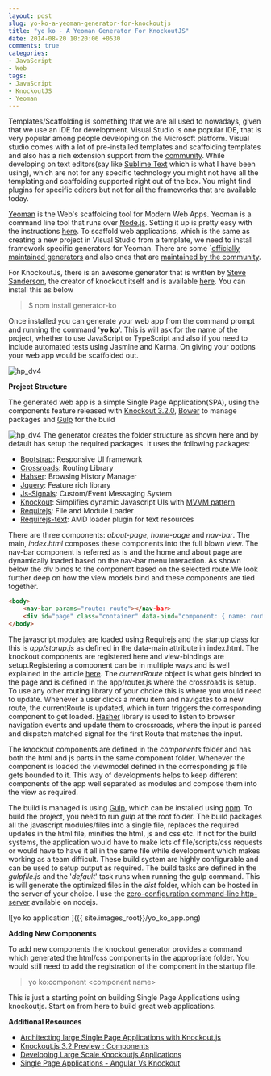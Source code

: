 ```yaml
---
layout: post
slug: yo-ko-a-yeoman-generator-for-knockoutjs
title: "yo ko - A Yeoman Generator For KnockoutJS"
date: 2014-08-20 10:20:06 +0530
comments: true
categories: 
- JavaScript
- Web
tags:
- JavaScript
- KnockoutJS
- Yeoman
---
```


Templates/Scaffolding is something that we are all used to nowadays, given that we use an IDE for development. Visual Studio is one popular IDE, that is very popular among people developing on the Microsoft platform. Visual studio comes with a lot of pre-installed templates and scaffolding templates and also has a rich extension support from the [community](http://visualstudiogallery.msdn.microsoft.com/site/search?f%5B0%5D.Type=RootCategory&f%5B0%5D.Value=templates&f%5B0%5D.Text=Templates). While developing on text editors(say like [Sublime Text](http://www.sublimetext.com/) which is what I have been using), which are not for any specific technology you might not have all the templating and scaffolding supported right out of the box. You might find plugins for specific editors but not for all the frameworks that are available today. 

[Yeoman](http://yeoman.io/) is the Web's scaffolding tool for Modern Web Apps. Yeoman is a command line tool that runs over [Node.js](http://nodejs.org/). Setting it up is pretty easy with the instructions [here](http://yeoman.io/learning/index.html). To scaffold web applications, which is the same as creating a new project in Visual Studio from a template, we need to install framework specific generators for Yeoman. There are some `[officially maintained generators](http://yeoman.io/generators/official.html) and also ones that are [maintained by the community](http://yeoman.io/generators/community.html). 

For KnockoutJs, there is an awesome generator that is written by [Steve Sanderson](https://twitter.com/stevensanderson), the creator of knockout itself and is available [here](https://www.npmjs.org/package/generator-ko). You can install this as below

>$ npm install generator-ko   

Once installed you can generate your web app from the command prompt and running the command '**yo ko**'. This is will ask for the name of the project, whether to use JavaScript or TypeScript and also if you need to include automated tests using Jasmine and Karma. On giving your options your web app would be  scaffolded out. 


<img class="center" alt="hp_dv4" src="{{ site.images_root}}/yo_ko.png" />

**Project Structure**

The generated web app is a simple Single Page Application(SPA), using the components feature released with [Knockout 3.2.0](http://blog.stevensanderson.com/2014/08/18/knockout-3-2-0-released/), [Bower](http://bower.io/) to manage packages and [Gulp](http://gulpjs.com/) for the build  

<img class="left" alt="hp_dv4" src="{{ site.images_root}}/yo_ko_structure.png" /> The generator creates the folder structure as shown here and by default has setup the required packages. It uses the following packages: 

- [Bootstrap](http://getbootstrap.com/): Responsive UI framework
- [Crossroads](http://millermedeiros.github.io/crossroads.js/): Routing Library
- [Hahser](https://github.com/millermedeiros/hasher/): Browsing History Manager
- [Jquery](http://jquery.com/): Feature rich library
- [Js-Signals](http://millermedeiros.github.io/js-signals/): Custom/Event Messaging System
- [Knockout](http://www.rahulpnath.com/blog/knockoutjs-for-xaml-developers/): Simplifies dynamic Javascript UIs with [MVVM pattern](http://www.rahulpnath.com/blog/tag/mvvm/)
- [Requirejs](http://requirejs.org/): File and Module Loader
- [Requirejs-text](https://github.com/requirejs/text): AMD loader plugin for text resources

There are three components: *about-page*, *home-page* and *nav-bar*. The main, *index.html* composes these components into the full blown view. The nav-bar component is referred as is and the home and about page are dynamically loaded based on the nav-bar menu interaction. As shown below the *div* binds to the component based on the selected route.We look further deep on how the view models bind and these components are tied together.<br style="clear:both;" />
``` html
<body>
    <nav-bar params="route: route"></nav-bar>
    <div id="page" class="container" data-bind="component: { name: route().page, params: route }"></div>
</body>
```

The javascript modules are loaded using Requirejs and the startup class for this is *app/starup.js* as defined in the data-main attribute in index.html. The knockout components are registered here and view-bindings are setup.Registering a component can be in multiple ways and is well explained in the article [here](http://www.knockmeout.net/2014/06/knockout-3-2-preview-components.html). The *currentRoute* object is what gets binded to the page and is defined in the app/router.js where the crossroads is setup. To use any other routing library of your choice this is where you would need to update. Whenever a user clicks a menu item and navigates to a new route, the currentRoute is updated, which in turn triggers the corresponding component to get loaded. [Hasher](https://github.com/millermedeiros/hasher/) library is used to listen to browser navigation events and update them to crossroads, where the input is parsed and dispatch matched signal for the first Route that matches the input.

The knockout components are defined in the *components* folder and has both the html and js parts in the same component folder. Whenever the component is loaded the viewmodel defined in the corresponding js file gets bounded to it. This way of developments helps to keep different components of the app well separated as modules and compose them into the view as required. 

The build is managed is using [Gulp](http://gulpjs.com/), which can be installed using [npm](https://www.npmjs.org/package/gulp). To build the project, you need to run *gulp* at the root folder. The build packages all the javascript modules/files into a single file, replaces the required updates in the html file, minifies the html, js and css etc. If not for the build systems, the application would  have to make lots of file/scripts/css requests or would have to have it all in the same file while development which makes working as a team difficult. These build system are highly configurable and can be used to setup output as required. The build tasks are defined in the *gulpfile.js* and the '*default*' task runs when running the gulp command. This is will generate the optimized files in the *dist* folder, which can be hosted in the server of your choice. I use the [zero-configuration command-line http-server](https://www.npmjs.org/package/http-server) available on nodejs.

![yo ko application ]({{ site.images_root}}/yo_ko_app.png)

**Adding New Components**

To add new components the knockout generator provides a command which generated the html/css components in the appropriate folder. You would still need to add the registration of the component in the startup file.

>yo ko:component &lt;component name&gt;

This is just a starting point on building Single Page Applications using knockoutjs. Start on from here to build great web applications. 

**Additional Resources**

- [Architecting large Single Page Applications with Knockout.js](http://blog.stevensanderson.com/2014/06/11/architecting-large-single-page-applications-with-knockout-js/)
- [Knockout.js 3.2 Preview : Components](http://www.knockmeout.net/2014/06/knockout-3-2-preview-components.html)
- [Developing Large Scale Knockoutjs Applications](http://www.scottlogic.com/blog/2014/02/28/developing-large-scale-knockoutjs-applications.html)
- [Single Page Applications - Angular Vs Knockout](http://www.scottlogic.com/blog/2014/07/30/spa-angular-knockout.html)